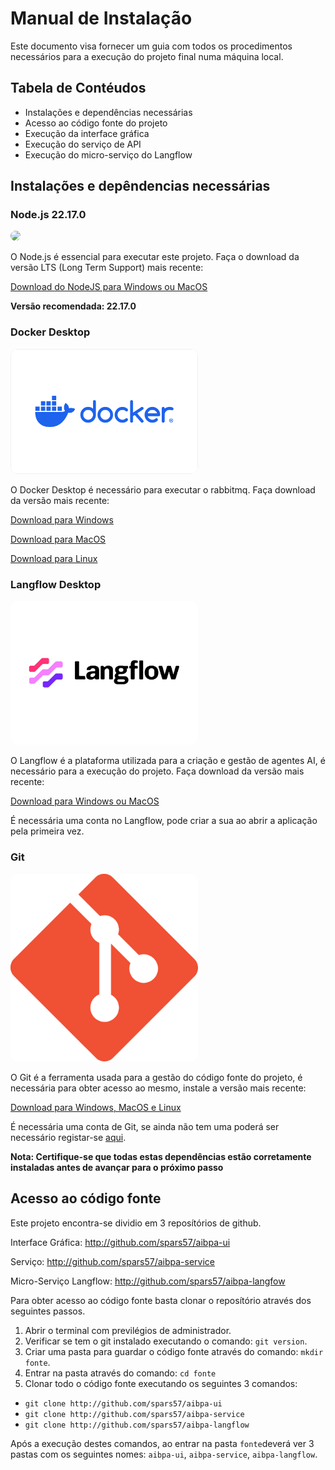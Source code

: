 # Manual de Instalação

Este documento visa fornecer um guia com todos os procedimentos necessários para a execução do projeto final numa máquina local.

## Tabela de Contéudos

- Instalações e dependências necessárias
- Acesso ao código fonte do projeto
- Execução da interface gráfica
- Execução do serviço de API
- Execução do micro-serviço do Langflow

## Instalações e depêndencias necessárias

### Node.js 22.17.0

<img src="https://nodejs.org/static/images/logo.svg" width=300 style="border-radius: 12px"/>

O Node.js é essencial para executar este projeto. Faça o download da versão LTS (Long Term Support) mais recente:

[Download do NodeJS para Windows ou MacOS](https://nodejs.org/pt/download)

**Versão recomendada: 22.17.0**

### Docker Desktop

<img src="./docs/docker-desktop.svg" width=300 style="border-radius: 12px"/>

O Docker Desktop é necessário para executar o rabbitmq. Faça download da versão mais recente:

[Download para Windows](https://docs.docker.com/desktop/setup/install/windows-install)

[Download para MacOS](https://docs.docker.com/desktop/setup/install/mac-install/)

[Download para Linux](https://docs.docker.com/desktop/setup/install/linux/)

### Langflow Desktop

<img src="./docs/langflow.jpg" width=300 style="border-radius: 12px"/>

O Langflow é a plataforma utilizada para a criação e gestão de agentes AI, é necessário para a execução do projeto. Faça download da versão mais recente:

[Download para Windows ou MacOS](https://www.langflow.org/desktop)

É necessária uma conta no Langflow, pode criar a sua ao abrir a aplicação pela primeira vez.

### Git

<img src="./docs/git.png" width=300 style="border-radius: 12px"/>

O Git é a ferramenta usada para a gestão do código fonte do projeto, é necessária para obter acesso ao mesmo, instale a versão mais recente:

[Download para Windows, MacOS e Linux](http://git-scm.com/downloads)

É necessária uma conta de Git, se ainda não tem uma poderá ser necessário registar-se [aqui](https://github.com).

**Nota: Certifique-se que todas estas dependências estão corretamente instaladas antes de avançar para o próximo passo**

## Acesso ao código fonte

Este projeto encontra-se dividio em 3 reposítórios de github.

Interface Gráfica: http://github.com/spars57/aibpa-ui

Serviço: http://github.com/spars57/aibpa-service

Micro-Serviço Langflow: http://github.com/spars57/aibpa-langfow

Para obter acesso ao código fonte basta clonar o reposítório através dos seguintes passos.

1. Abrir o terminal com previlégios de administrador.
2. Verificar se tem o git instalado executando o comando: `git version`.
3. Criar uma pasta para guardar o código fonte através do comando: `mkdir fonte`.
4. Entrar na pasta através do comando: `cd fonte`
5. Clonar todo o código fonte executando os seguintes 3 comandos:

- `git clone http://github.com/spars57/aibpa-ui`
- `git clone http://github.com/spars57/aibpa-service`
- `git clone http://github.com/spars57/aibpa-langflow`

Após a execução destes comandos, ao entrar na pasta `fonte`deverá ver 3 pastas com os seguintes nomes: `aibpa-ui`, `aibpa-service`, `aibpa-langflow`.
